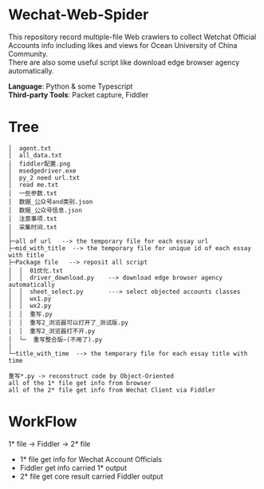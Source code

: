 # Wechat-Web-Spider
This repository record multiple-file Web crawlers to collect Wetchat Official Accounts info including likes and views for Ocean University of China Community.  
There are also some useful script like download edge browser agency automatically.   

**Language**: Python & some Typescript  
**Third-party Tools**: Packet capture, Fiddler  

# Tree
```
│  agent.txt
│  all_data.txt
│  fiddler配置.png
│  msedgedriver.exe
│  py_2 need url.txt
│  read me.txt
│  一些参数.txt
│  数据_公众号and类别.json
│  数据_公众号信息.json
│  注意事项.txt
│  采集时间.txt
│
├─all of url   --> the temporary file for each essay url
├─mid_with_title  --> the temporary file for unique id of each essay with title 
├─Package file   --> reposit all script
│  │  01优化.txt
│  │  driver_download.py    --> download edge browser agency automatically
│  │  sheet_select.py       ---> select objected accounts classes
│  │  wx1.py
│  │  wx2.py
│  │  重写.py
│  │  重写2_浏览器可以打开了_测试版.py
│  │  重写2_浏览器打不开.py
│  └─  重写整合版~(不用了).py
|
└─title_with_time  --> the temporary file for each essay title with time 

重写*.py -> reconstruct code by Object-Oriented
all of the 1* file get info from browser
all of the 2* file get info from Wechat Client via Fiddler
```
# WorkFlow
1* file -> Fiddler -> 2* file
- 1* file get info for Wechat Account Officials
- Fiddler get info carried 1* output
- 2* file get core result carried Fiddler output
